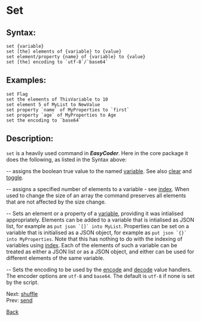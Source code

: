 # Set

## Syntax:
`set {variable}`  
`set [the] elements of {variable} to {value}`  
`set element/property {name} of {variable} to {value}`  
``set [the] encoding to `utf-8`/`base64` ``

## Examples:
`set Flag`  
`set the elements of ThisVariable to 10`  
`set element 5 of MyList to NewValue`  
``set property `name` of MyProperties to `first` ``  
``set property `age` of MyProperties to Age``  
``set the encoding to `base64` ``

## Description:
`set` is a heavily used command in **_EasyCoder_**. Here in the core package it does the following, as listed in the Syntax above:

-- assigns the boolean true value to the named [variable](variable.md). See also [clear](clear.md) and [toggle](toggle.md).

-- assigns a specified number of elements to a variable - see [index](index.md). When used to change the size of an array the command preserves all elements that are not affected by the size change.

-- Sets an element or a property of a [variable](variable.md), providing it was intialised appropriately. Elements can be added to a variable that is intialised as JSON list, for example as ``put json `[]` into MyList``. Properties can be set on a variable that is initialised as a JSON object, for example as ``put json `{}` into MyProperties``. Note that this has nothing to do with the indexing of variables using [index](index.md). Each of the elements of such a variable can be treated as either a JSON list or as a JSON object, and either can be used for different elements of the same variable.

-- Sets the encoding to be used by the [encode](../values/encode.md) and [decode](../values/decode.md) value handlers. The encoder options are `utf-8` and `base64`. The default is `utf-8` if none is set by the script.

Next: [shuffle](shuffle.md)  
Prev: [send](send.md)

[Back](../../README.md)

